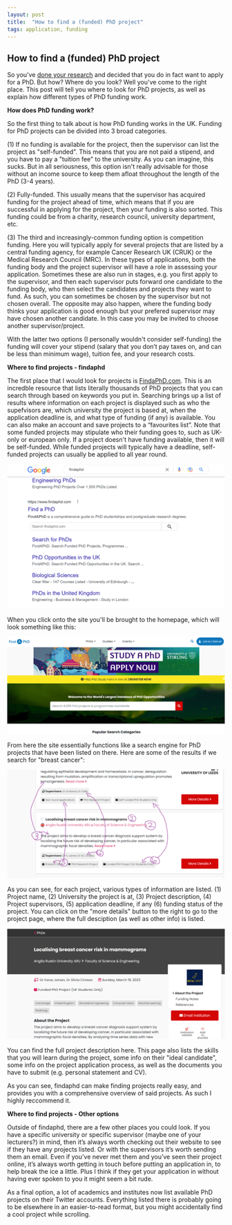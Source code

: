 ```yaml
---
layout: post
title:  "How to find a (funded) PhD project"
tags: application, funding
---
```

## How to find a (funded) PhD project
So you've [done your research](https://ryanj-ellison.github.io/2023/01/31/_02-Four-things-to-consider.html) and decided that you do in fact want to apply for a PhD. But how? Where do you look? Well you've come to the right place. This post will tell you where to look for PhD projects, as well as explain how different types of PhD funding work.

**How does PhD funding work?**

So the first thing to talk about is how PhD funding works in the UK. Funding for PhD projects can be divided into 3 broad categories. 

(1) If no funding is available for the project, then the supervisor can list the project as "self-funded". This means that you are not paid a stipend, and you have to pay a "tuition fee" to the university. As you can imagine, this sucks. But in all seriousness, this option isn't really advisable for those without an income source to keep them afloat throughout the length of the PhD (3-4 years). 

(2) Fully-funded. This usually means that the supervisor has acquired funding for the project ahead of time, which means that if you are successful in applying for the project, then your funding is also sorted. This funding could be from a charity, research council, university department, etc. 

(3) The third and increasingly-common funding option is competition funding. Here you will typically apply for several projects that are listed by a central funding agency, for example Cancer Research UK (CRUK) or the Medical Research Council (MRC). In these types of applications, both the funding body and the project supervisor will have a role in assessing your application. Sometimes these are also run in stages, e.g. you first apply to the supervisor, and then each supervisor puts forward one candidate to the funding body, who then select the candidates and projects they want to fund. As such, you can sometimes be chosen by the supervisor but not chosen overall. The opposite may also happen, where the funding body thinks your application is good enough but your prefered supervisor may have chosen another candidate. In this case you may be invited to choose another supervisor/project.

With the latter two options (I personally wouldn't consider self-funding) the funding will cover your stipend (salary that you don’t pay taxes on, and can be less than minimum wage), tuition fee, and your research costs. 

**Where to find projects - findaphd**

The first place that I would look for projects is [FindaPhD.com](https://www.findaphd.com/). This is an incredble resource that lists literally thousands of PhD projects that you can search through based on keywords you put in. Searching brings up a list of results where information on each project is displayed such as who the supefvisors are, which university the project is based at, when the application deadline is, and what type of funding (if any) is available. You can also make an account and save projects to a “favourites list”. Note that some funded projects may stipulate who their funding goes to, such as UK-only or european only. If a project doesn't have funding available, then it will be self-funded. While funded projects will typically have a deadline, self-funded projects can usually be applied to all year round.

![findaphdgoogle](../assets/images/findaphdgoogle.png)

When you click onto the site you'll be brought to the homepage, which will look something like this:

![findaphdhome](../assets/images/findaphdhome.png)

From here the site essentially functions like a search engine for PhD projects that have been listed on there. Here are some of the results if we search for "breast cancer":

![findaphdannotated](../assets/images/findaphdannotated.png)

As you can see, for each project, various types of information are listed. (1) Project name, (2) University the project is at, (3) Project description, (4) Project supervisors, (5) application deadline, if any (6) funding status of the project. You can click on the "more details" button to the right to go to the project page, where the full desciption (as well as other info) is listed.

![findaphdproject](../assets/images/findaphdproject.png)

You can find the full project description here. This page also lists the skills that you will learn during the project, some info on their "ideal candidate", some info on the project application process, as well as the documents you have to submit (e.g. personal statement and CV). 

As you can see, findaphd can make finding projects really easy, and provides you with a comprehensive overview of said projects. As such I highly reccommend it.

**Where to find projects - Other options**

Outside of findaphd, there are a few other places you could look. If you have a specific university or specific supervisor (maybe one of your lecturers?) in mind, then it’s always worth checking out their website to see if they have any projects listed. Or with the supervisors it’s worth sending them an email. Even if you’ve never met them and you’ve seen their project online, it’s always worth getting in touch before putting an application in, to help break the ice a little. Plus I think if they get your application in without having ever spoken to you it might seem a bit rude.

As a final option, a lot of academics and institutes now list available PhD projects on their Twitter accounts. Everything listed there is probably going to be elsewhere in an easier-to-read format, but you might accidentally find a cool project while scrolling.